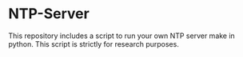 # NTP-Server
This repository includes a script to run your own NTP server make in python. This script is strictly for research purposes.
